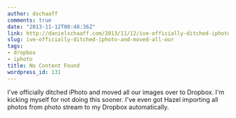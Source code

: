 ```yaml
---
author: dschaaff
comments: true
date: "2013-11-12T00:48:36Z"
link: http://danielschaaff.com/2013/11/12/ive-officially-ditched-iphoto-and-moved-all-our/
slug: ive-officially-ditched-iphoto-and-moved-all-our
tags:
- dropbox
- iphoto
title: No Content Found
wordpress_id: 131
---
```


I've officially ditched iPhoto and moved all our images over to Dropbox.  I'm kicking myself for not doing this sooner.  I've even got Hazel importing all photos from photo stream to my Dropbox automatically.
